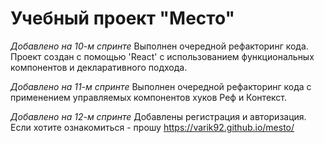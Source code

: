 # **Учебный проект "Место"**
*Добавлено на 10-м спринте* 
Выполнен очередной рефакторинг кода. Проект создан с помощью 'React' с использованием функциональных компонентов и декларативного подхода.

*Добавлено на 11-м спринте* 
Выполнен очередной рефакторинг кода c применением управляемых компонентов хуков Реф и Контекст.

*Добавлено на 12-м спринте* 
Добавлены регистрация и авторизация.
Если хотите ознакомиться - прошу https://varik92.github.io/mesto/